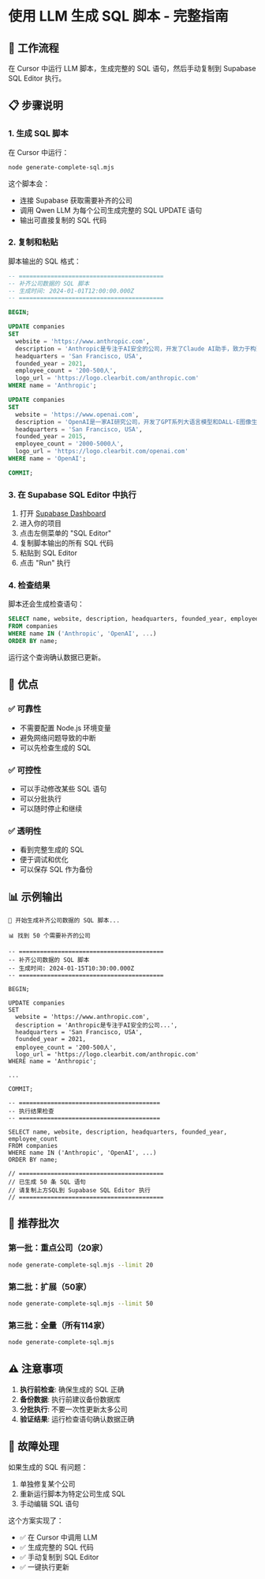 # 使用 LLM 生成 SQL 脚本 - 完整指南

## 🎯 工作流程

在 Cursor 中运行 LLM 脚本，生成完整的 SQL 语句，然后手动复制到 Supabase SQL Editor 执行。

## 📋 步骤说明

### 1. 生成 SQL 脚本

在 Cursor 中运行：

```bash
node generate-complete-sql.mjs
```

这个脚本会：
- 连接 Supabase 获取需要补齐的公司
- 调用 Qwen LLM 为每个公司生成完整的 SQL UPDATE 语句
- 输出可直接复制的 SQL 代码

### 2. 复制和粘贴

脚本输出的 SQL 格式：

```sql
-- =========================================
-- 补齐公司数据的 SQL 脚本
-- 生成时间: 2024-01-01T12:00:00.000Z
-- =========================================

BEGIN;

UPDATE companies 
SET 
  website = 'https://www.anthropic.com',
  description = 'Anthropic是专注于AI安全的公司，开发了Claude AI助手，致力于构建可控、可解释的AI系统。',
  headquarters = 'San Francisco, USA',
  founded_year = 2021,
  employee_count = '200-500人',
  logo_url = 'https://logo.clearbit.com/anthropic.com'
WHERE name = 'Anthropic';

UPDATE companies 
SET 
  website = 'https://www.openai.com',
  description = 'OpenAI是一家AI研究公司，开发了GPT系列大语言模型和DALL-E图像生成模型。',
  headquarters = 'San Francisco, USA',
  founded_year = 2015,
  employee_count = '2000-5000人',
  logo_url = 'https://logo.clearbit.com/openai.com'
WHERE name = 'OpenAI';

COMMIT;
```

### 3. 在 Supabase SQL Editor 中执行

1. 打开 [Supabase Dashboard](https://supabase.com)
2. 进入你的项目
3. 点击左侧菜单的 "SQL Editor"
4. 复制脚本输出的所有 SQL 代码
5. 粘贴到 SQL Editor
6. 点击 "Run" 执行

### 4. 检查结果

脚本还会生成检查语句：

```sql
SELECT name, website, description, headquarters, founded_year, employee_count
FROM companies
WHERE name IN ('Anthropic', 'OpenAI', ...)
ORDER BY name;
```

运行这个查询确认数据已更新。

## 🔧 优点

### ✅ 可靠性
- 不需要配置 Node.js 环境变量
- 避免网络问题导致的中断
- 可以先检查生成的 SQL

### ✅ 可控性
- 可以手动修改某些 SQL 语句
- 可以分批执行
- 可以随时停止和继续

### ✅ 透明性
- 看到完整生成的 SQL
- 便于调试和优化
- 可以保存 SQL 作为备份

## 📊 示例输出

```
🚀 开始生成补齐公司数据的 SQL 脚本...

📊 找到 50 个需要补齐的公司

-- =========================================
-- 补齐公司数据的 SQL 脚本
-- 生成时间: 2024-01-15T10:30:00.000Z
-- =========================================

BEGIN;

UPDATE companies 
SET 
  website = 'https://www.anthropic.com',
  description = 'Anthropic是专注于AI安全的公司...',
  headquarters = 'San Francisco, USA',
  founded_year = 2021,
  employee_count = '200-500人',
  logo_url = 'https://logo.clearbit.com/anthropic.com'
WHERE name = 'Anthropic';

...

COMMIT;

-- ========================================
-- 执行结果检查
-- ========================================

SELECT name, website, description, headquarters, founded_year, employee_count
FROM companies
WHERE name IN ('Anthropic', 'OpenAI', ...)
ORDER BY name;

// =========================================
// 已生成 50 条 SQL 语句
// 请复制上方SQL到 Supabase SQL Editor 执行
// =========================================
```

## 🎯 推荐批次

### 第一批：重点公司（20家）
```bash
node generate-complete-sql.mjs --limit 20
```

### 第二批：扩展（50家）
```bash
node generate-complete-sql.mjs --limit 50
```

### 第三批：全量（所有114家）
```bash
node generate-complete-sql.mjs
```

## ⚠️ 注意事项

1. **执行前检查**: 确保生成的 SQL 正确
2. **备份数据**: 执行前建议备份数据库
3. **分批执行**: 不要一次性更新太多公司
4. **验证结果**: 运行检查语句确认数据正确

## 🔄 故障处理

如果生成的 SQL 有问题：

1. 单独修复某个公司
2. 重新运行脚本为特定公司生成 SQL
3. 手动编辑 SQL 语句

这个方案实现了：
- ✅ 在 Cursor 中调用 LLM
- ✅ 生成完整的 SQL 代码
- ✅ 手动复制到 SQL Editor
- ✅ 一键执行更新

